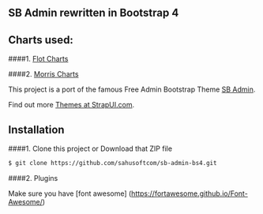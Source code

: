 ## SB Admin rewritten in Bootstrap 4

## Charts used:
####1. [Flot Charts](http://www.flotcharts.org/)

####2. [Morris Charts](http://morrisjs.github.io/morris.js/)


This project is a port of the famous Free Admin Bootstrap Theme [SB Admin](http://blackrockdigital.github.io/startbootstrap-sb-admin/).

Find out more [Themes at StrapUI.com](http://www.strapui.com/).

## Installation
####1. Clone this project or Download that ZIP file

```sh
$ git clone https://github.com/sahusoftcom/sb-admin-bs4.git
```

####2.  Plugins 

Make sure you have [font awesome] (https://fortawesome.github.io/Font-Awesome/)

